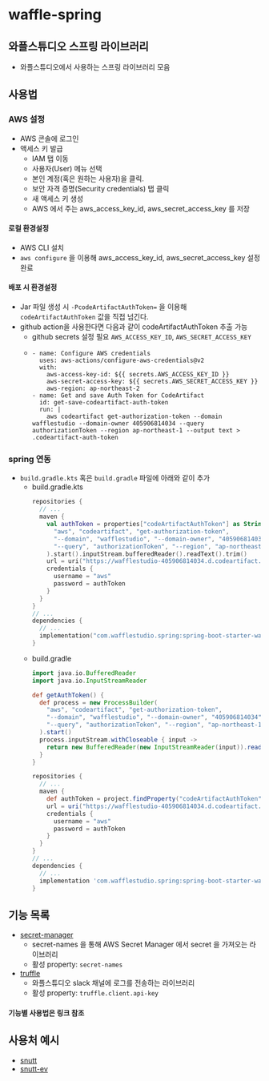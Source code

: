 # waffle-spring
## 와플스튜디오 스프링 라이브러리
- 와플스튜디오에서 사용하는 스프링 라이브러리 모음

## 사용법
### AWS 설정
- AWS 콘솔에 로그인
- 액세스 키 발급
    - IAM 탭 이동
    - 사용자(User) 메뉴 선택
    - 본인 계정(혹은 원하는 사용자)을 클릭.
    - 보안 자격 증명(Security credentials) 탭 클릭
    - 새 액세스 키 생성
    - AWS 에서 주는 aws_access_key_id, aws_secret_access_key 를 저장
#### 로컬 환경설정
- AWS CLI 설치
- `aws configure` 을 이용해 aws_access_key_id, aws_secret_access_key 설정 완료

#### 배포 시 환경설정
- Jar 파일 생성 시 `-PcodeArtifactAuthToken=` 을 이용해 `codeArtifactAuthToken` 값을 직접 넘긴다.
- github action을 사용한다면 다음과 같이 codeArtifactAuthToken 추출 가능
  - github secrets 설정 필요 `AWS_ACCESS_KEY_ID`, `AWS_SECRET_ACCESS_KEY`
  - ```
    - name: Configure AWS credentials
      uses: aws-actions/configure-aws-credentials@v2
      with:
        aws-access-key-id: ${{ secrets.AWS_ACCESS_KEY_ID }}
        aws-secret-access-key: ${{ secrets.AWS_SECRET_ACCESS_KEY }}
        aws-region: ap-northeast-2
    - name: Get and save Auth Token for CodeArtifact
      id: get-save-codeartifact-auth-token
      run: |
        aws codeartifact get-authorization-token --domain wafflestudio --domain-owner 405906814034 --query authorizationToken --region ap-northeast-1 --output text > .codeartifact-auth-token
    
### spring 연동
- `build.gradle.kts` 혹은 `build.gradle` 파일에 아래와 같이 추가
    - build.gradle.kts
      ```kotlin
      repositories {
        // ...
        maven {
          val authToken = properties["codeArtifactAuthToken"] as String? ?: ProcessBuilder(
            "aws", "codeartifact", "get-authorization-token",
            "--domain", "wafflestudio", "--domain-owner", "405906814034",
            "--query", "authorizationToken", "--region", "ap-northeast-1", "--output", "text"
          ).start().inputStream.bufferedReader().readText().trim()
          url = uri("https://wafflestudio-405906814034.d.codeartifact.ap-northeast-1.amazonaws.com/maven/spring-waffle/")
          credentials {
            username = "aws"
            password = authToken
          }
        }
      }
      // ...
      dependencies {
        // ...
        implementation("com.wafflestudio.spring:spring-boot-starter-waffle:1.0.2")
      }
      ```
    - build.gradle
      ```groovy
      import java.io.BufferedReader
      import java.io.InputStreamReader

      def getAuthToken() {
        def process = new ProcessBuilder(
          "aws", "codeartifact", "get-authorization-token",
          "--domain", "wafflestudio", "--domain-owner", "405906814034",
          "--query", "authorizationToken", "--region", "ap-northeast-1", "--output", "text"
        ).start()
        process.inputStream.withCloseable { input ->
          return new BufferedReader(new InputStreamReader(input)).readText().trim()
        }
      }

      repositories {
        // ...
        maven {
          def authToken = project.findProperty("codeArtifactAuthToken") ?: getAuthToken()
          url = uri("https://wafflestudio-405906814034.d.codeartifact.ap-northeast-1.amazonaws.com/maven/spring-waffle/")
          credentials {
            username = "aws"
            password = authToken
          }
        }
      }
      // ...
      dependencies {
        // ...
        implementation 'com.wafflestudio.spring:spring-boot-starter-waffle:1.0.2'
      }
      ```
## 기능 목록
- [secret-manager](./spring-boot-starter-waffle-secret-manager)
    - secret-names 을 통해 AWS Secret Manager 에서 secret 을 가져오는 라이브러리
    - 활성 property: `secret-names`
- [truffle](./truffle)
    - 와플스튜디오 slack 채널에 로그를 전송하는 라이브러리
    - 활성 property: `truffle.client.api-key`
#### 기능별 사용법은 링크 참조

## 사용처 예시
- [snutt](https://github.com/wafflestudio/snutt)
- [snutt-ev](https://github.com/wafflestudio/snutt-ev)
